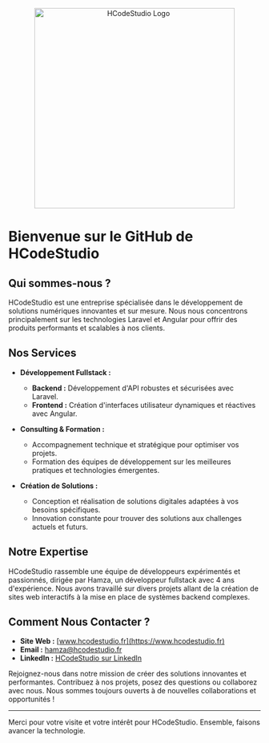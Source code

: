 <p align="center"><a href="https://hcodestudio.fr" target="_blank"><img src="https://github.com/user-attachments/assets/f9bf8beb-9693-493e-b537-5ad6964fd360" width="400" alt="HCodeStudio Logo"></a></p>

# Bienvenue sur le GitHub de HCodeStudio

## Qui sommes-nous ?

HCodeStudio est une entreprise spécialisée dans le développement de solutions numériques innovantes et sur mesure. Nous nous concentrons principalement sur les technologies Laravel et Angular pour offrir des produits performants et scalables à nos clients.

## Nos Services

- **Développement Fullstack :**
  - **Backend :** Développement d'API robustes et sécurisées avec Laravel.
  - **Frontend :** Création d'interfaces utilisateur dynamiques et réactives avec Angular.

- **Consulting & Formation :**
  - Accompagnement technique et stratégique pour optimiser vos projets.
  - Formation des équipes de développement sur les meilleures pratiques et technologies émergentes.

- **Création de Solutions :**
  - Conception et réalisation de solutions digitales adaptées à vos besoins spécifiques.
  - Innovation constante pour trouver des solutions aux challenges actuels et futurs.

## Notre Expertise

HCodeStudio rassemble une équipe de développeurs expérimentés et passionnés, dirigée par Hamza, un développeur fullstack avec 4 ans d'expérience. Nous avons travaillé sur divers projets allant de la création de sites web interactifs à la mise en place de systèmes backend complexes.

## Comment Nous Contacter ?

- **Site Web :** [www.hcodestudio.fr](https://www.hcodestudio.fr)
- **Email :** hamza@hcodestudio.fr
- **LinkedIn :** [HCodeStudio sur LinkedIn](https://www.linkedin.com/company/hcodestudio)

Rejoignez-nous dans notre mission de créer des solutions innovantes et performantes. Contribuez à nos projets, posez des questions ou collaborez avec nous. Nous sommes toujours ouverts à de nouvelles collaborations et opportunités !

---

Merci pour votre visite et votre intérêt pour HCodeStudio. Ensemble, faisons avancer la technologie.
